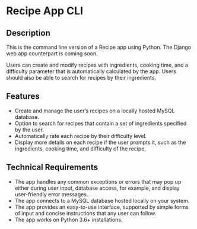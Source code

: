 # Recipe App CLI

## Description
This is the command line version of a Recipe app using Python. The Django web app counterpart is coming soon.

Users can create and modify recipes with ingredients, cooking time, and a difficulty parameter that is automatically calculated by the app. Users should also be able to search for recipes by their ingredients.

## Features
- Create and manage the user’s recipes on a locally hosted MySQL database.
- Option to search for recipes that contain a set of ingredients specified by the user.
- Automatically rate each recipe by their difficulty level.
- Display more details on each recipe if the user prompts it, such as the ingredients, cooking time, and difficulty of the recipe.

## Technical Requirements
- The app handles any common exceptions or errors that may pop up either during user input, database access, for example, and display user-friendly error messages.
- The app connects to a MySQL database hosted locally on your system.
- The app provides an easy-to-use interface, supported by simple forms of input and concise instructions that any user can follow.
- The app works on Python 3.6+ installations.
